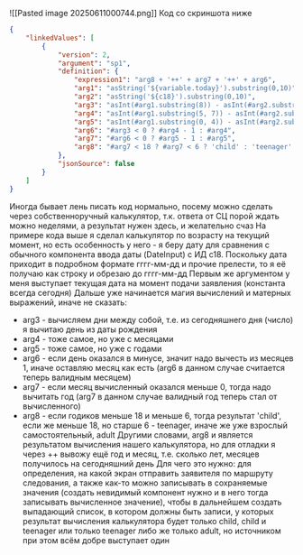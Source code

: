 ![[Pasted image 20250611000744.png]]
Код со скриншота ниже
```json
{
    "linkedValues": [
        {
            "version": 2,
            "argument": "sp1",
            "definition": {
                "expression1": "arg8 + '++' + arg7 + '++' + arg6",
                "arg1": "asString('${variable.today}').substring(0,10)",
                "arg2": "asString('${c18}').substring(0,10)",
                "arg3": "asInt(#arg1.substring(8)) - asInt(#arg2.substring(8))",
                "arg4": "asInt(#arg1.substring(5, 7)) - asInt(#arg2.substring(5, 7))",
                "arg5": "asInt(#arg1.substring(0, 4)) - asInt(#arg2.substring(0, 4))",
                "arg6": "#arg3 < 0 ? #arg4 - 1 : #arg4",
                "arg7": "#arg6 < 0 ? #arg5 - 1 : #arg5",
                "arg8": "#arg7 < 18 ? #arg7 < 6 ? 'child' : 'teenager' : 'adult'"
            },
            "jsonSource": false
        }
    ]
}
```
Иногда бывает лень писать код нормально, посему можно сделать через собственноручный калькулятор, т.к. ответа от СЦ порой ждать можно неделями, а результат нужен здесь, и желательно счаз
На примере кода выше я сделал калькулятор по возрасту на текущий момент, но есть особенность у него - я беру дату для сравнения с обычного компонента ввода даты (DateInput) с ИД c18. 
Поскольку дата приходит в подробном формате гггг-мм-дд и прочие прелести, то я её получаю как строку и обрезаю до гггг-мм-дд
Первым же аргументом у меня выступает текущая дата на момент подачи заявления (константа всегда сегодня)
Дальше уже начинается магия вычислений и матерных выражений, иначе не сказать:
* arg3 - вычисляем дни между собой, т.е. из сегодняшнего дня (число) я вычитаю день из даты рождения
* arg4 - тоже самое, но уже с месяцами
* arg5 - тоже самое, но уже с годами
* arg6 - если день оказался в минусе, значит надо вычесть из месяцев 1, иначе оставляю месяц как есть (arg6 в данном случае считается теперь валидным месяцем)
* arg7 - если месяц вычисленный оказался меньше 0, тогда надо вычитать год (arg7 в данном случае валидный год теперь стал от вычисленного)
* arg8 - если годиков меньше 18 и меньше 6, тогда результат 'child', если же меньше 18, но старше 6 - teenager, иначе же уже взрослый самостоятельный, adult
Другими словами, arg8 и является результатом вычисления нашего калькулятора, но для отладки я через ++ вывожу ещё год и месяц, т.е. сколько лет, месяцев получилось на сегодняшний день
Для чего это нужно: для определения, на какой экран отправить заявителя по маршруту следования, а также как-то можно записывать в сохраняемые значения (создать невидимый компонент нужно и в него тогда записывать вычисленное значение), чтобы в дальнейшем создать выпадающий список, в котором должны быть записи, у которых результат вычисления калькулятора будет только child, child и teenager или только teenager либо же только adult, но источником при этом всём добре выступает один